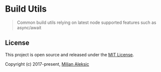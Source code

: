 # Build Utils

> Common build utils relying on latest node supported features such as async/await

## License

This project is open source and released under the [MIT License](LICENSE).

Copyright (c) 2017-present, [Miljan Aleksic](https://twitter.com/AleksicMiljan)

